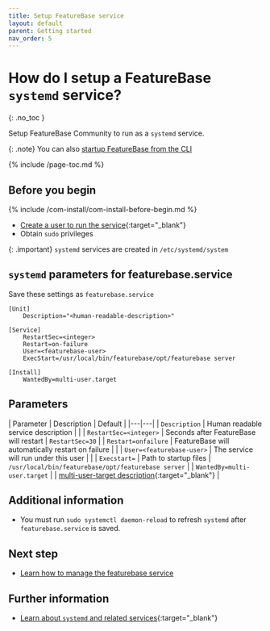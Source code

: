 ```yaml
---
title: Setup FeatureBase service
layout: default
parent: Getting started
nav_order: 5
---
```


# How do I setup a FeatureBase `systemd` service?
{: .no_toc }

Setup FeatureBase Community to run as a `systemd` service.

{: .note}
You can also [startup FeatureBase from the CLI](/docs/community/com-startup-connect)

{% include /page-toc.md %}

## Before you begin

{% include /com-install/com-install-before-begin.md %}
* [Create a user to run the service](https://linuxize.com/post/how-to-create-users-in-linux-using-the-useradd-command/){:target="_blank"}
* Obtain `sudo` privileges

{: .important}
`systemd` services are created in `/etc/systemd/system`

## `systemd` parameters for featurebase.service

Save these settings as `featurebase.service`

```
[Unit]
    Description="<human-readable-description>"

[Service]
    RestartSec=<integer>
    Restart=on-failure
    User=<featurebase-user>
    ExecStart=/usr/local/bin/featurebase/opt/featurebase server

[Install]
    WantedBy=multi-user.target
```

## Parameters

| Parameter | Description | Default |
|---|---|
| `Description` | Human readable service description | |
| `RestartSec=<integer>` | Seconds after FeatureBase will restart | `RestartSec=30` |
| `Restart=onfailure` | FeatureBase will automatically restart on failure |  |
| `User=<featurebase-user>` | The service will run under this user |  |
| `Execstart=` | Path to startup files | `/usr/local/bin/featurebase/opt/featurebase server` |
| `WantedBy=multi-user.target` |   | [multi-user-target description](https://www.baeldung.com/linux/systemd-target-multi-user#the-multi-user-target){:target="_blank"} |

## Additional information

* You must run `sudo systemctl daemon-reload` to refresh `systemd` after `featurebase.service` is saved.

## Next step

* [Learn how to manage the featurebase service](/docs/community/com-config/com-config-service-fb-manage)

## Further information

* [Learn about `systemd` and related services](https://linuxhandbook.com/create-systemd-services/){:target="_blank"}
